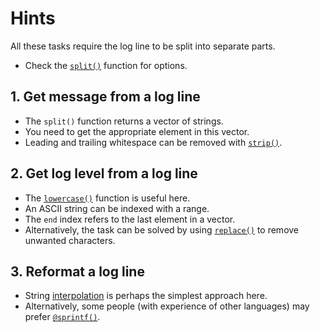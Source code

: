 # Hints

All these tasks require the log line to be split into separate parts.

- Check the [`split()`][split] function for options.

## 1. Get message from a log line

- The `split()` function returns a vector of strings.
- You need to get the appropriate element in this vector.
- Leading and trailing whitespace can be removed with [`strip()`][strip].

## 2. Get log level from a log line

- The [`lowercase()`][lowercase] function is useful here.
- An ASCII string can be indexed with a range.
- The `end` index refers to the last element in a vector.
- Alternatively, the task can be solved by using [`replace()`][replace] to remove unwanted characters.

## 3. Reformat a log line

- String [interpolation][interpolation] is perhaps the simplest approach here.
- Alternatively, some people (with experience of other languages) may prefer [`@sprintf()`][sprintf].

[strip]: https://docs.julialang.org/en/v1/base/strings/#Base.strip
[split]: https://docs.julialang.org/en/v1/base/strings/#Base.split
[replace]: https://docs.julialang.org/en/v1/base/collections/#Base.replace-Tuple{Any,%20Vararg{Pair}}
[interpolation]: https://docs.julialang.org/en/v1/manual/strings/#string-interpolation
[sprintf]: https://docs.julialang.org/en/v1/stdlib/Printf/#Printf.@sprintf
[lowercase]: https://docs.julialang.org/en/v1/base/strings/#Base.Unicode.lowercase